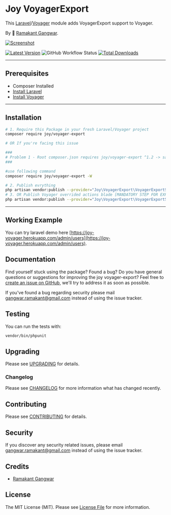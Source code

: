 # Joy VoyagerExport

This [Laravel](https://laravel.com/)/[Voyager](https://voyager.devdojo.com/) module adds VoyagerExport support to Voyager.

By 🐼 [Ramakant Gangwar](https://github.com/rxcod9).

[![Screenshot](https://raw.githubusercontent.com/rxcod9/joy-voyager-export/main/cover.jpg)](https://joy-voyager.herokuapp.com/)

[![Latest Version](https://img.shields.io/github/v/release/rxcod9/joy-voyager-export?style=flat-square)](https://github.com/rxcod9/joy-voyager-export/releases)
![GitHub Workflow Status](https://img.shields.io/github/workflow/status/rxcod9/joy-voyager-export/run-tests?label=tests)
[![Total Downloads](https://img.shields.io/packagist/dt/joy/voyager-export.svg?style=flat-square)](https://packagist.org/packages/joy/voyager-export)

---

## Prerequisites

*   Composer Installed
*   [Install Laravel](https://laravel.com/docs/installation)
*   [Install Voyager](https://github.com/the-control-group/voyager)

---

## Installation

```bash
# 1. Require this Package in your fresh Laravel/Voyager project
composer require joy/voyager-export

# OR If you're facing this issue

###
# Problem 1 - Root composer.json requires joy/voyager-export ^1.2 -> satisfiable by joy/voyager-export[v1.2.1, ..., v1.2.17]. - joy/voyager-export[v1.2.1, ..., v1.2.17] require illuminate/support ^7|^8 -> found illuminate/support[v7.0.0, ..., 7.x-dev, v8.0.0, ..., 8.x-dev] but these were not loaded, likely because it conflicts with another require.
###

#use following command
composer require joy/voyager-export -W

# 2. Publish evrything
php artisan vendor:publish --provider="Joy\VoyagerExport\VoyagerExportServiceProvider" --force
# 3. OR Publish Voyager overrided actions blade [MANDATORY STEP FOR EXPORT BULK GROUP BUTTON TO WORK]
php artisan vendor:publish --provider="Joy\VoyagerExport\VoyagerExportServiceProvider" --tag=voyager-actions-views --force
```

---

<!-- ## Usage

Installation generates.

--- -->

<!-- ## Views Customization

In order to override views delivered by Voyager DataTable, copy contents from ``vendor/joy/voyager-export/resources/views`` to the ``views/vendor/joy-voyager-export`` directory of your Laravel installation. -->

## Working Example

You can try laravel demo here [https://joy-voyager.herokuapp.com/admin/users](https://joy-voyager.herokuapp.com/admin/users).

## Documentation

Find yourself stuck using the package? Found a bug? Do you have general questions or suggestions for improving the joy voyager-export? Feel free to [create an issue on GitHub](https://github.com/rxcod9/joy-voyager-export/issues), we'll try to address it as soon as possible.

If you've found a bug regarding security please mail [gangwar.ramakant@gmail.com](mailto:gangwar.ramakant@gmail.com) instead of using the issue tracker.

## Testing

You can run the tests with:

```bash
vendor/bin/phpunit
```

## Upgrading

Please see [UPGRADING](UPGRADING.md) for details.

### Changelog

Please see [CHANGELOG](CHANGELOG.md) for more information what has changed recently.

## Contributing

Please see [CONTRIBUTING](CONTRIBUTING.md) for details.

## Security

If you discover any security related issues, please email [gangwar.ramakant@gmail.com](mailto:gangwar.ramakant@gmail.com) instead of using the issue tracker.

## Credits

- [Ramakant Gangwar](https://github.com/rxcod9)

## License

The MIT License (MIT). Please see [License File](LICENSE.md) for more information.
